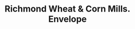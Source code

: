 ---
doi: 10.7916/D85B1DGN
date_other: '1896'
date_other_textual: '1896'
form: printed ephemera
genre:
- Envelopes
name:
- Richmond Wheat & Corn Mills
object_in_context_url: https://biggert.cul.columbia.edu/items/view/ave_biggert_00298
subject_hierarchical_geographic:
- Richmond, Indiana, United States
subject_name:
- Richmond Wheat & Corn Mills
title: Richmond Wheat & Corn Mills. Envelope
sort_title: Richmond Wheat & Corn Mills. Envelope
call_number: ave_biggert_00298
coordinates:
- 39.83027777777778,-84.89055555555557
pid: ave_biggert_00298
identifiers: ave_biggert_00298
thumbnail: https://derivativo-3.library.columbia.edu/iiif/2/ldpd:344227/full/!256,256/0/native.jpg
permalink: /biggert/ave_biggert_00298/
layout: iiif-image-page
---